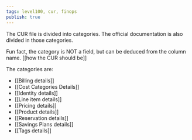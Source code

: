 ```yaml
---
tags: level100, cur, finops
publish: true
---
```


The CUR file is divided into categories. The official documentation is also divided in those categories.

Fun fact, the category is NOT a field, but can be deduced from the column name. [[how the CUR should be]]

The categories are:
- [[Billing details]]
- [[Cost Categories Details]]
- [[Identity details]]
- [[Line item details]]
- [[Pricing details]]
- [[Product details]]
- [[Reservation details]]
- [[Savings Plans details]]
- [[Tags details]]
